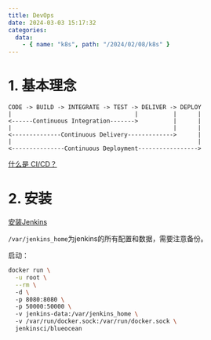 ```yaml
---
title: DevOps
date: 2024-03-03 15:17:32
categories: 
  data:
    - { name: "k8s", path: "/2024/02/08/k8s" }
---
```


# 1. 基本理念

```
CODE -> BUILD -> INTEGRATE -> TEST -> DELIVER -> DEPLOY
|                                   |          |      |
<------Continuous Integration------->          |      |
|                                              |      |
<--------------Continuous Delivery------------->      |
|                                                     |
<---------------Continuous Deployment----------------->
```

[什么是 CI/CD？](https://www.redhat.com/zh/topics/devops/what-is-ci-cd)

# 2. 安装

[安装Jenkins](https://www.jenkins.io/zh/doc/book/installing/)


`/var/jenkins_home`为jenkins的所有配置和数据，需要注意备份。

启动：
```bash
docker run \
  -u root \
  --rm \  
  -d \ 
  -p 8080:8080 \ 
  -p 50000:50000 \ 
  -v jenkins-data:/var/jenkins_home \ 
  -v /var/run/docker.sock:/var/run/docker.sock \ 
  jenkinsci/blueocean 
```